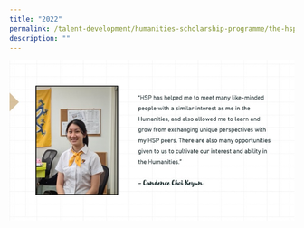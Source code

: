 ```yaml
---
title: "2022"
permalink: /talent-development/humanities-scholarship-programme/the-hsp-class/hsp-class/2022-2/
description: ""
---
```

![](/images/HSP%20Class/2022/1.jpeg)